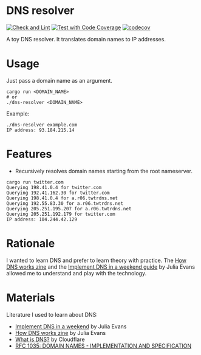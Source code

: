 # DNS resolver
[![Check and Lint](https://github.com/themifi/dns-resolver/actions/workflows/check-and-lint.yaml/badge.svg)](https://github.com/themifi/dns-resolver/actions/workflows/check-and-lint.yaml)
[![Test with Code Coverage](https://github.com/themifi/dns-resolver/actions/workflows/test.yaml/badge.svg)](https://github.com/themifi/dns-resolver/actions/workflows/test.yaml)
[![codecov](https://codecov.io/gh/themifi/dns-resolver/graph/badge.svg?token=2KTR62Z4CD)](https://codecov.io/gh/themifi/dns-resolver)

A toy DNS resolver. It translates domain names to IP addresses.

# Usage

Just pass a domain name as an argument.

```
cargo run <DOMAIN_NAME>
# or
./dns-resolver <DOMAIN_NAME>
```

Example:

```
./dns-resolver example.com
IP address: 93.184.215.14
```

# Features

- Recursively resolves domain names starting from the root nameserver.
```
cargo run twitter.com
Querying 198.41.0.4 for twitter.com
Querying 192.41.162.30 for twitter.com
Querying 198.41.0.4 for a.r06.twtrdns.net
Querying 192.55.83.30 for a.r06.twtrdns.net
Querying 205.251.195.207 for a.r06.twtrdns.net
Querying 205.251.192.179 for twitter.com
IP address: 104.244.42.129
```

# Rationale

I wanted to learn DNS and prefer to learn theory with practice. The [How DNS works zine](https://wizardzines.com/zines/dns) and the [Implement DNS in a weekend guide](https://implement-dns.wizardzines.com/) by Julia Evans allowed me to understand and play with the technology.

# Materials

Literature I used to learn about DNS:

- [Implement DNS in a weekend](https://implement-dns.wizardzines.com/) by Julia Evans
- [How DNS works zine](https://wizardzines.com/zines/dns) by Julia Evans
- [What is DNS?](https://www.cloudflare.com/learning/dns/what-is-dns/) by Cloudflare
- [RFC 1035: DOMAIN NAMES - IMPLEMENTATION AND SPECIFICATION](https://datatracker.ietf.org/doc/html/rfc1035)
